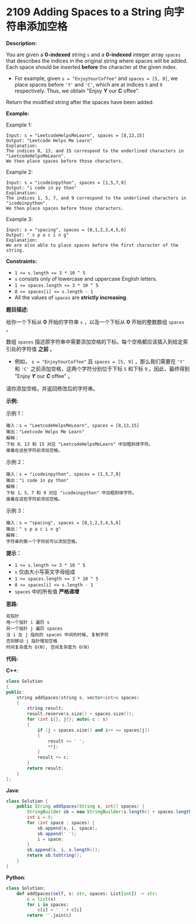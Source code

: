 # 2109 Adding Spaces to a String 向字符串添加空格

__Description:__

You are given a __0-indexed__ string `s` and a __0-indexed__ integer array `spaces` that describes the indices in the original string where spaces will be added. Each space should be inserted __before__ the character at the given index.

- For example, given `s = "EnjoyYourCoffee"` and `spaces = [5, 9]`, we place spaces before `'Y'` and `'C'`, which are at indices `5` and `9` respectively. Thus, we obtain "Enjoy __Y__ our __C__ offee".

Return the modified string after the spaces have been added.

__Example:__

Example 1:

```text
Input: s = "LeetcodeHelpsMeLearn", spaces = [8,13,15]
Output: "Leetcode Helps Me Learn"
Explanation: 
The indices 8, 13, and 15 correspond to the underlined characters in "LeetcodeHelpsMeLearn".
We then place spaces before those characters.
```

Example 2:

```text
Input: s = "icodeinpython", spaces = [1,5,7,9]
Output: "i code in py thon"
Explanation:
The indices 1, 5, 7, and 9 correspond to the underlined characters in "icodeinpython".
We then place spaces before those characters.
```

Example 3:

```text
Input: s = "spacing", spaces = [0,1,2,3,4,5,6]
Output: " s p a c i n g"
Explanation:
We are also able to place spaces before the first character of the string.
```

__Constraints:__

- `1 <= s.length <= 3 * 10 ^ 5`
- `s` consists only of lowercase and uppercase English letters.
- `1 <= spaces.length <= 3 * 10 ^ 5`
- `0 <= spaces[i] <= s.length - 1`
- All the values of `spaces` are __strictly increasing__.

__题目描述:__

给你一个下标从 __0__ 开始的字符串 `s` ，以及一个下标从 __0__ 开始的整数数组 `spaces` 。

数组 `spaces` 描述原字符串中需要添加空格的下标。每个空格都应该插入到给定索引处的字符值 __之前__ 。

- 例如， `s = "EnjoyYourCoffee"` 且 `spaces = [5, 9]` ，那么我们需要在 `'Y'` 和 `'C'` 之前添加空格，这两个字符分别位于下标 `5` 和下标 `9` 。因此，最终得到 "Enjoy ___Y___ our ___C___ offee" 。

请你添加空格，并返回修改后的字符串。

__示例:__

示例 1：

```text
输入：s = "LeetcodeHelpsMeLearn", spaces = [8,13,15]
输出："Leetcode Helps Me Learn"
解释：
下标 8、13 和 15 对应 "LeetcodeHelpsMeLearn" 中加粗斜体字符。
接着在这些字符前添加空格。
```

示例 2：

```text
输入：s = "icodeinpython", spaces = [1,5,7,9]
输出："i code in py thon"
解释：
下标 1、5、7 和 9 对应 "icodeinpython" 中加粗斜体字符。
接着在这些字符前添加空格。
```

示例 3：

```text
输入：s = "spacing", spaces = [0,1,2,3,4,5,6]
输出：" s p a c i n g"
解释：
字符串的第一个字符前可以添加空格。
```

__提示：__

- `1 <= s.length <= 3 * 10 ^ 5`
- `s` 仅由大小写英文字母组成
- `1 <= spaces.length <= 3 * 10 ^ 5`
- `0 <= spaces[i] <= s.length - 1`
- `spaces` 中的所有值 __严格递增__

__思路:__

```text
双指针
用一个指针 i 遍历 s
另一个指针 j 遍历 spaces
当 i 在 j 指向的 spaces 中间的时候, 复制字符
否则移动 j 指针增加空格
时间复杂度为 O(N), 空间复杂度为 O(N)
```

__代码:__

__C++__:

```C++
class Solution 
{
public:
    string addSpaces(string s, vector<int>& spaces) 
    {
        string result;
        result.reserve(s.size() + spaces.size());
        for (int i{}, j{}; auto& c : s)
        {
            if (j < spaces.size() and i++ == spaces[j]) 
            {
                result += ' ';
                ++j;
            }
            result += c;
        }
        return result; 
    }
};
```

__Java__:

```Java
class Solution {
    public String addSpaces(String s, int[] spaces) {
        StringBuilder sb = new StringBuilder(s.length() + spaces.length);
        int i = 0;
        for (int space : spaces) {
            sb.append(s, i, space);
            sb.append(' ');
            i = space;
        }
        sb.append(s, i, s.length());
        return sb.toString();
    }
}
```

__Python__:

```Python
class Solution:
    def addSpaces(self, s: str, spaces: List[int]) -> str:
        c = list(s)
        for i in spaces:
            c[i] = ' ' + c[i]
        return ''.join(c)
```
